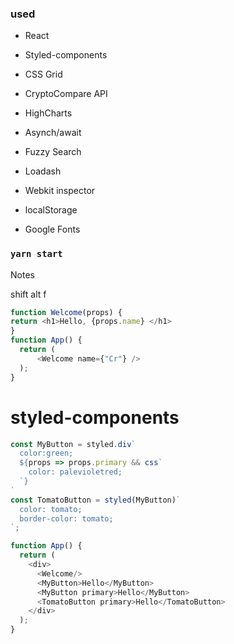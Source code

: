 ### used

- React
- Styled-components
- CSS Grid

- CryptoCompare API
- HighCharts
- Asynch/await
- Fuzzy Search
- Loadash
- Webkit inspector
- localStorage
- Google Fonts

### `yarn start`

Notes

shift alt f
```javascript
function Welcome(props) {
return <h1>Hello, {props.name} </h1>
}
function App() {
  return (
      <Welcome name={"Cr"} />
  );
}
```

# styled-components 
```javascript
const MyButton = styled.div`
  color:green;
  ${props => props.primary && css`
    color: palevioletred;
  `}
`
const TomatoButton = styled(MyButton)`
  color: tomato;
  border-color: tomato;
`;

function App() {
  return (
    <div>
      <Welcome/>
      <MyButton>Hello</MyButton>
      <MyButton primary>Hello</MyButton>
      <TomatoButton primary>Hello</TomatoButton>
    </div>
  );
}
```